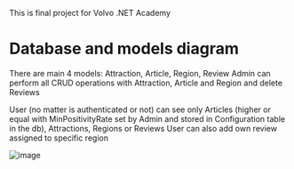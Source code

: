This is final project for Volvo .NET Academy

# Database and models diagram

There are main 4 models: Attraction, Article, Region, Review
Admin can perform all CRUD operations with Attraction, Article and Region and delete Reviews

User (no matter is authenticated or not) can see only Articles (higher or equal with MinPositivityRate set by Admin and stored in Configuration table in the db), Attractions, Regions or Reviews
User can also add own review assigned to specific region 

![image](https://github.com/bnszky/CampGroupPlanner/assets/76440830/9d07cbb4-d4b2-4b21-aa07-dec8038a8648)


